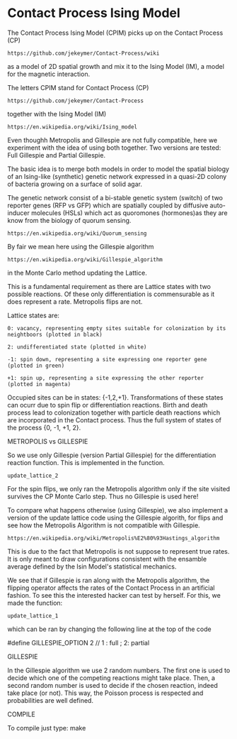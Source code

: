 
# Contact Process Ising Model
The Contact Process Ising Model (CPIM) picks up on the Contact Process (CP)

	https://github.com/jekeymer/Contact-Process/wiki 

as a model of 2D spatial growth and mix it to the Ising Model (IM), 
a model for the magnetic interaction.

The letters CPIM stand for Contact Process (CP)

	https://github.com/jekeymer/Contact-Process

together with the Ising Model (IM)

	https://en.wikipedia.org/wiki/Ising_model


Even thoughh Metropolis and Gillespie are not fully compatible, here we experiment with the idea of using both together. Two versions are tested: Full Gillespie and Partial Gillespie.

The basic idea is to merge both models in order to model the spatial biology of an Ising-like (synthetic) genetic network expressed in a quasi-2D colony of bacteria
growing on a surface of solid agar. 

The genetic network consist of a bi-stable genetic system (switch) of two
reporter genes (RFP vs GFP) which are spatially coupled by diffusive auto-inducer molecules (HSLs) which act as quoromones (hormones)as they are know from the biology of quorum sensing.

	https://en.wikipedia.org/wiki/Quorum_sensing


By fair we mean here using the Gillespie algorithm

	https://en.wikipedia.org/wiki/Gillespie_algorithm

in the Monte Carlo method updating the Lattice. 

This is a fundamental requirement as there are Lattice states with two possible reactions.
Of these only differentiation is commensurable as it does represent a rate. Metropolis flips are not.

Lattice states are: 

	0: vacancy, representing empty sites suitable for colonization by its neightboors (plotted in black) 

	2: undifferentiated state (plotted in white) 

	-1: spin down, representing a site expressing one reporter gene (plotted in green) 

	+1: spin up, representing a site expressing the other reporter (plotted in magenta)

Occupied sites can be in states: {-1,2,+1}. Transformations of these states can ocurr due to spin flip or differentiation reactions. Birth and death process lead to colonization together with particle death reactions which are incorporated in the Contact process. Thus the full system of states of the process {0, -1, +1, 2}.

METROPOLIS vs GILLESPIE

So we use only Gillespie (version Partial Gillespie) for the differentiation reaction function. This is implemented in the function.
	
	update_lattice_2

For the spin flips, we only ran the Metropolis algorithm only if the site visited survives the CP Monte Carlo step. Thus no Gillespie is used here!

To compare what happens otherwise (using Gillespie), we also implement a version of the update lattice code using the Gillespie algorith, for flips and see how the Metropolis Algorithm is not compatible with Gillespie. 

	https://en.wikipedia.org/wiki/Metropolis%E2%80%93Hastings_algorithm

This is due to the fact that Metropolis is not suppose to represent true rates. It is only meant to draw configurations consistent with the ensamble average defined by the Isin Model's statistical mechanics.

We see that if Gillespie is ran along with the Metropolis algorithm, the flipping operator affects the rates of the Contact Process in an artificial fashion. To see this the interested hacker can test by herself. For this, we made the function:

	update_lattice_1

which can be ran by changing the following line at the top of the code

#define GILLESPIE_OPTION 2 // 1 : full ; 2: partial

GILLESPIE

In the Gillespie algorithm we use 2 random numbers. The first one is used to decide which one of the competing reactions might take place. Then, a second random number is used to decide if the chosen reaction, indeed take place (or not). This way, the Poisson process is respected and probabilities are well defined.

COMPILE

To compile just type:
	  make

